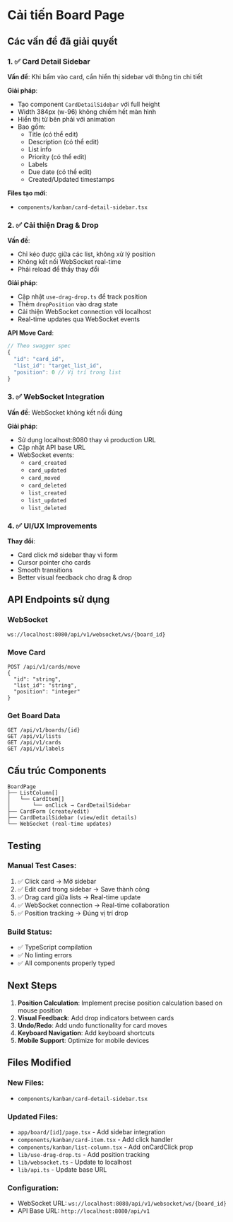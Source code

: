 # Cải tiến Board Page

## Các vấn đề đã giải quyết

### 1. ✅ Card Detail Sidebar
**Vấn đề**: Khi bấm vào card, cần hiển thị sidebar với thông tin chi tiết

**Giải pháp**:
- Tạo component `CardDetailSidebar` với full height
- Width 384px (w-96) không chiếm hết màn hình
- Hiển thị từ bên phải với animation
- Bao gồm:
  - Title (có thể edit)
  - Description (có thể edit)
  - List info
  - Priority (có thể edit)
  - Labels
  - Due date (có thể edit)
  - Created/Updated timestamps

**Files tạo mới**:
- `components/kanban/card-detail-sidebar.tsx`

### 2. ✅ Cải thiện Drag & Drop
**Vấn đề**: 
- Chỉ kéo được giữa các list, không xử lý position
- Không kết nối WebSocket real-time
- Phải reload để thấy thay đổi

**Giải pháp**:
- Cập nhật `use-drag-drop.ts` để track position
- Thêm `dropPosition` vào drag state
- Cải thiện WebSocket connection với localhost
- Real-time updates qua WebSocket events

**API Move Card**:
```typescript
// Theo swagger spec
{
  "id": "card_id",
  "list_id": "target_list_id", 
  "position": 0 // Vị trí trong list
}
```

### 3. ✅ WebSocket Integration
**Vấn đề**: WebSocket không kết nối đúng

**Giải pháp**:
- Sử dụng localhost:8080 thay vì production URL
- Cập nhật API base URL
- WebSocket events:
  - `card_created`
  - `card_updated` 
  - `card_moved`
  - `card_deleted`
  - `list_created`
  - `list_updated`
  - `list_deleted`

### 4. ✅ UI/UX Improvements
**Thay đổi**:
- Card click mở sidebar thay vì form
- Cursor pointer cho cards
- Smooth transitions
- Better visual feedback cho drag & drop

## API Endpoints sử dụng

### WebSocket
```
ws://localhost:8080/api/v1/websocket/ws/{board_id}
```

### Move Card
```
POST /api/v1/cards/move
{
  "id": "string",
  "list_id": "string", 
  "position": "integer"
}
```

### Get Board Data
```
GET /api/v1/boards/{id}
GET /api/v1/lists
GET /api/v1/cards  
GET /api/v1/labels
```

## Cấu trúc Components

```
BoardPage
├── ListColumn[]
│   └── CardItem[]
│       └── onClick → CardDetailSidebar
├── CardForm (create/edit)
├── CardDetailSidebar (view/edit details)
└── WebSocket (real-time updates)
```

## Testing

### Manual Test Cases:
1. ✅ Click card → Mở sidebar
2. ✅ Edit card trong sidebar → Save thành công
3. ✅ Drag card giữa lists → Real-time update
4. ✅ WebSocket connection → Real-time collaboration
5. ✅ Position tracking → Đúng vị trí drop

### Build Status:
- ✅ TypeScript compilation
- ✅ No linting errors
- ✅ All components properly typed

## Next Steps

1. **Position Calculation**: Implement precise position calculation based on mouse position
2. **Visual Feedback**: Add drop indicators between cards
3. **Undo/Redo**: Add undo functionality for card moves
4. **Keyboard Navigation**: Add keyboard shortcuts
5. **Mobile Support**: Optimize for mobile devices

## Files Modified

### New Files:
- `components/kanban/card-detail-sidebar.tsx`

### Updated Files:
- `app/board/[id]/page.tsx` - Add sidebar integration
- `components/kanban/card-item.tsx` - Add click handler
- `components/kanban/list-column.tsx` - Add onCardClick prop
- `lib/use-drag-drop.ts` - Add position tracking
- `lib/websocket.ts` - Update to localhost
- `lib/api.ts` - Update base URL

### Configuration:
- WebSocket URL: `ws://localhost:8080/api/v1/websocket/ws/{board_id}`
- API Base URL: `http://localhost:8080/api/v1` 